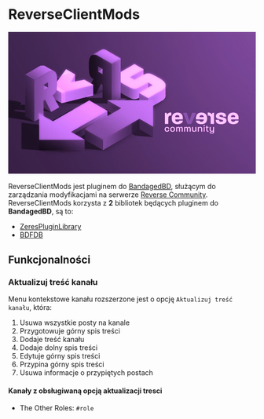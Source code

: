 # ReverseClientMods

![](https://github.com/Benio101/ReverseClientMods/blob/main/res/meta/epic_reverse_logo.png)

ReverseClientMods jest pluginem do [BandagedBD](https://github.com/rauenzi/BetterDiscordApp), służącym do zarządzania modyfikacjami na serwerze [Reverse Community](https://reverse.community/). ReverseClientMods korzysta z **2** bibliotek będących pluginem do **BandagedBD**, są to:
- [ZeresPluginLibrary](https://github.com/rauenzi/BDPluginLibrary)
- [BDFDB](https://github.com/mwittrien/BetterDiscordAddons)

## Funkcjonalności
### Aktualizuj treść kanału
Menu kontekstowe kanału rozszerzone jest o opcję `Aktualizuj treść kanału`, która:

1. Usuwa wszystkie posty na kanale
1. Przygotowuje górny spis treści
1. Dodaje treść kanału
1. Dodaje dolny spis treści
1. Edytuje górny spis treści
1. Przypina górny spis treści
1. Usuwa informacje o przypiętych postach

#### Kanały z obsługiwaną opcją aktualizacji tresci

- The Other Roles: `#role`
